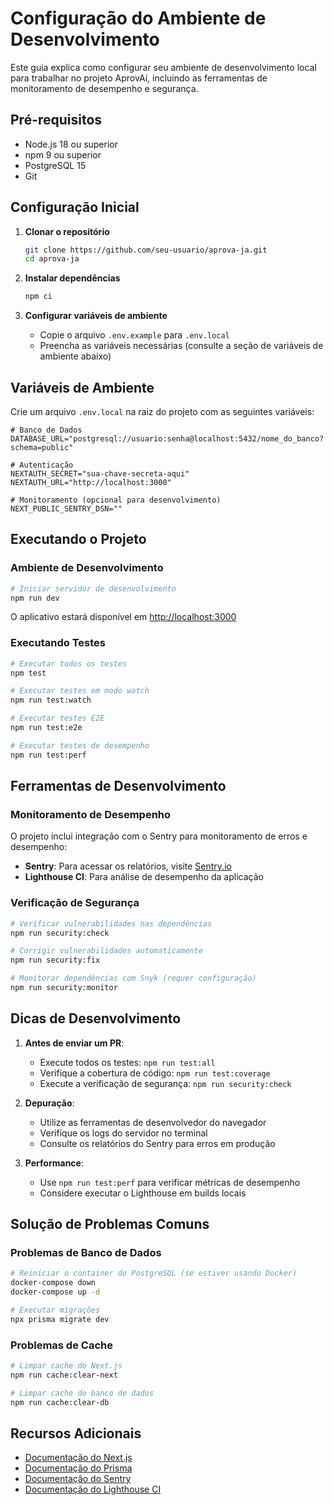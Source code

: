 # Configuração do Ambiente de Desenvolvimento

Este guia explica como configurar seu ambiente de desenvolvimento local para trabalhar no projeto AprovAí, incluindo as ferramentas de monitoramento de desempenho e segurança.

## Pré-requisitos

- Node.js 18 ou superior
- npm 9 ou superior
- PostgreSQL 15
- Git

## Configuração Inicial

1. **Clonar o repositório**
   ```bash
   git clone https://github.com/seu-usuario/aprova-ja.git
   cd aprova-ja
   ```

2. **Instalar dependências**
   ```bash
   npm ci
   ```

3. **Configurar variáveis de ambiente**
   - Copie o arquivo `.env.example` para `.env.local`
   - Preencha as variáveis necessárias (consulte a seção de variáveis de ambiente abaixo)

## Variáveis de Ambiente

Crie um arquivo `.env.local` na raiz do projeto com as seguintes variáveis:

```env
# Banco de Dados
DATABASE_URL="postgresql://usuario:senha@localhost:5432/nome_do_banco?schema=public"

# Autenticação
NEXTAUTH_SECRET="sua-chave-secreta-aqui"
NEXTAUTH_URL="http://localhost:3000"

# Monitoramento (opcional para desenvolvimento)
NEXT_PUBLIC_SENTRY_DSN=""
```

## Executando o Projeto

### Ambiente de Desenvolvimento

```bash
# Iniciar servidor de desenvolvimento
npm run dev
```

O aplicativo estará disponível em [http://localhost:3000](http://localhost:3000)

### Executando Testes

```bash
# Executar todos os testes
npm test

# Executar testes em modo watch
npm run test:watch

# Executar testes E2E
npm run test:e2e

# Executar testes de desempenho
npm run test:perf
```

## Ferramentas de Desenvolvimento

### Monitoramento de Desempenho

O projeto inclui integração com o Sentry para monitoramento de erros e desempenho:

- **Sentry**: Para acessar os relatórios, visite [Sentry.io](https://sentry.io)
- **Lighthouse CI**: Para análise de desempenho da aplicação

### Verificação de Segurança

```bash
# Verificar vulnerabilidades nas dependências
npm run security:check

# Corrigir vulnerabilidades automaticamente
npm run security:fix

# Monitorar dependências com Snyk (requer configuração)
npm run security:monitor
```

## Dicas de Desenvolvimento

1. **Antes de enviar um PR**:
   - Execute todos os testes: `npm run test:all`
   - Verifique a cobertura de código: `npm run test:coverage`
   - Execute a verificação de segurança: `npm run security:check`

2. **Depuração**:
   - Utilize as ferramentas de desenvolvedor do navegador
   - Verifique os logs do servidor no terminal
   - Consulte os relatórios do Sentry para erros em produção

3. **Performance**:
   - Use `npm run test:perf` para verificar métricas de desempenho
   - Considere executar o Lighthouse em builds locais

## Solução de Problemas Comuns

### Problemas de Banco de Dados

```bash
# Reiniciar o container do PostgreSQL (se estiver usando Docker)
docker-compose down
docker-compose up -d

# Executar migrações
npx prisma migrate dev
```

### Problemas de Cache

```bash
# Limpar cache do Next.js
npm run cache:clear-next

# Limpar cache do banco de dados
npm run cache:clear-db
```

## Recursos Adicionais

- [Documentação do Next.js](https://nextjs.org/docs)
- [Documentação do Prisma](https://www.prisma.io/docs)
- [Documentação do Sentry](https://docs.sentry.io/)
- [Documentação do Lighthouse CI](https://github.com/GoogleChrome/lighthouse-ci)
